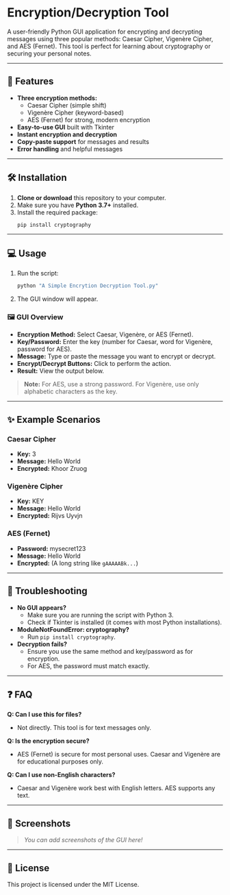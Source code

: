 # Encryption/Decryption Tool

A user-friendly Python GUI application for encrypting and decrypting messages using three popular methods: Caesar Cipher, Vigenère Cipher, and AES (Fernet). This tool is perfect for learning about cryptography or securing your personal notes.

---

## 🚀 Features
- **Three encryption methods:**
  - Caesar Cipher (simple shift)
  - Vigenère Cipher (keyword-based)
  - AES (Fernet) for strong, modern encryption
- **Easy-to-use GUI** built with Tkinter
- **Instant encryption and decryption**
- **Copy-paste support** for messages and results
- **Error handling** and helpful messages

---

## 🛠️ Installation
1. **Clone or download** this repository to your computer.
2. Make sure you have **Python 3.7+** installed.
3. Install the required package:
   ```bash
   pip install cryptography
   ```

---

## 💻 Usage
1. Run the script:
   ```bash
   python "A Simple Encrytion Decryption Tool.py"
   ```
2. The GUI window will appear.

### 🖼️ GUI Overview
- **Encryption Method:** Select Caesar, Vigenère, or AES (Fernet).
- **Key/Password:** Enter the key (number for Caesar, word for Vigenère, password for AES).
- **Message:** Type or paste the message you want to encrypt or decrypt.
- **Encrypt/Decrypt Buttons:** Click to perform the action.
- **Result:** View the output below.

> **Note:** For AES, use a strong password. For Vigenère, use only alphabetic characters as the key.

---

## ✨ Example Scenarios

### Caesar Cipher
- **Key:** 3
- **Message:** Hello World
- **Encrypted:** Khoor Zruog

### Vigenère Cipher
- **Key:** KEY
- **Message:** Hello World
- **Encrypted:** Rijvs Uyvjn

### AES (Fernet)
- **Password:** mysecret123
- **Message:** Hello World
- **Encrypted:** (A long string like `gAAAAABk...`)

---

## 🧩 Troubleshooting
- **No GUI appears?**
  - Make sure you are running the script with Python 3.
  - Check if Tkinter is installed (it comes with most Python installations).
- **ModuleNotFoundError: cryptography?**
  - Run `pip install cryptography`.
- **Decryption fails?**
  - Ensure you use the same method and key/password as for encryption.
  - For AES, the password must match exactly.

---

## ❓ FAQ
**Q: Can I use this for files?**
- Not directly. This tool is for text messages only.

**Q: Is the encryption secure?**
- AES (Fernet) is secure for most personal uses. Caesar and Vigenère are for educational purposes only.

**Q: Can I use non-English characters?**
- Caesar and Vigenère work best with English letters. AES supports any text.

---

## 📸 Screenshots
> _You can add screenshots of the GUI here!_

---

## 📜 License
This project is licensed under the MIT License. 
